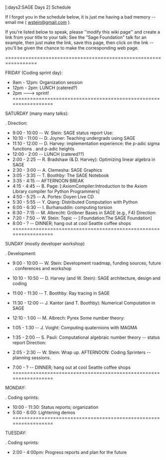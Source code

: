 [:days2:SAGE Days 2] Schedule

If I forgot you in the schedule below, it is just me having a bad memory -- email me ( wstein@gmail.com ).

If you're listed below to speak, please ''modify this wiki page'' and create a link from your title to your talk: See the  "Sage Foundation" talk for an example, then just make the link, save this page, then click on the link -- you'll be given the chance to make the corresponding web page.

=================================================================

FRIDAY (Coding sprint day):

 * 9am  - 12pm: Organization session
 * 12pm - 2pm: LUNCH (catered?)
 * 2pm ---> sprint!
=================================================================

SATURDAY (many many talks):

 . Direction:
  * 9:00 - 10:00 -- W. Stein:  SAGE status report
 Use:
  * 10:10 - 11:00 -- D. Joyner: Teaching undergrads using SAGE
  * 11:10 - 12:00 -- D. Harvey: implementation experience: the p-adic sigma functions
   . and p-adic heights
  * 12:00 -  2:00 -- LUNCH (catered??)
  * 2:00 -  2:25 -- R. Bradshaw (& D. Harvey): Optimizing linear algebra in SAGE
  * 2:30 -  3:00 -- A. Clemesha: SAGE Graphics
  * 3:05 -  3:35 -- T. Boothby: The SAGE Notebook
  * 3:35 -  4:15 -- AFTERNOON BREAK
  * 4:15 -  4:45 -- B. Page: [:AxiomCompiler:Introduction to the Axiom Library compiler for Python Programmers]
  * 4:50 -  5:25 -- A. Portes: Doyen Live CD
  * 5:30 -  5:55 -- Y. Qiang: Distributed Computation with Python
  * 6:00 -  6:30 -- I. Burhanuddin: computing torsion
  * 6:30 -  7:15 -- M. Albrecht: Gröbner Bases in SAGE (e.g., F4)
 Direction:
  * 7:20 -  7:50 -- W. Stein: Topic -- [:Foundation:The SAGE Foundation]
  * 8:00 - ? -- DINNER; hang out at cool Seattle coffee shops
=================================================================

SUNDAY (mostly developer workshop)

 . Development:
  * 9:00 - 10:00 -- W. Stein: Development roadmap, funding sources, future
   . conferences and workshop
  * 10:10 - 10:50 -- D. Harvey (and W. Stein): SAGE architecture, design and coding
  * 11:00 - 11:30 -- T. Boothby: Ray tracing in SAGE
  * 11:30 - 12:00 -- J. Kantor (and T. Boothby): Numerical Computation in SAGE
  * 12:10 -  1:00 -- M. Albrech: Pyrex
 Some number theory:
  * 1:05 - 1:30 -- J. Voight: Computing quaternions with MAGMA
  * 1:35 - 2:00 -- S. Pauli: Computational algebraic number theory -- status report
 Direction:
  * 2:05 - 2:30 -- W. Stein: Wrap up.
AFTERNOON: Coding Sprinters -- planning sessions.

 * 7:00 - ? -- DINNER; hang out at cool Seattle coffee shops
=================================================================

MONDAY:

 . Coding sprints:
  * 10:00 - 11:30: Status reports; organization
  * 5:00 -  6:00: Lightening demos
=================================================================

TUESDAY:

 . Coding sprints:
  * 2:00 - 4:00pm: Progress reports and plan for the future
